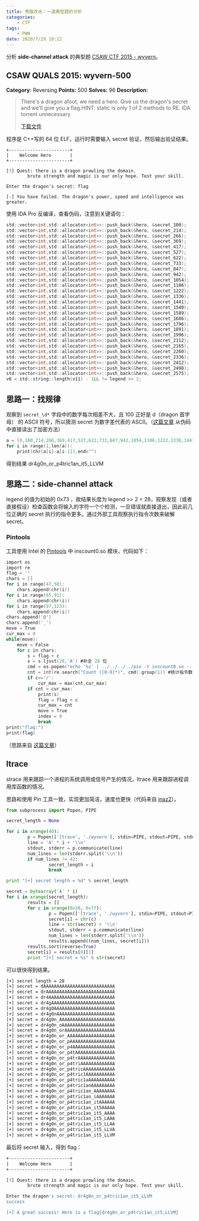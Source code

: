 ```yaml
---
title: 旁路攻击：一道典型题的分析
categories:
	- CTF
tags:
	- PWN
date: 2020/7/29 10:12
---
```

分析 **side-channel attack** 的典型题 [CSAW CTF 2015 - wyvern](https://github.com/ctfs/write-ups-2015/tree/master/csaw-ctf-2015/reverse/wyvern-500)。

<!--more-->

## CSAW QUALS 2015: wyvern-500

**Category:** Reversing **Points:** 500 **Solves:** 96 **Description:**

> There's a dragon afoot, we need a hero. Give us the dragon's secret and we'll give you a flag.HINT: static is only 1 of 2 methods to RE. IDA torrent unnecessary
>
> <a href="https://github.com/ctfs/write-ups-2015/blob/master/csaw-ctf-2015/reverse/wyvern-500/wyvern_c85f1be480808a9da350faaa6104a19b"><span id="inline-blue">下载文件</span></a>

程序是 C++写的 64 位 ELF，运行时需要输入 secret 验证，然后输出验证结果。

```basic
+-----------------------+
|    Welcome Hero       |
+-----------------------+

[!] Quest: there is a dragon prowling the domain.
        brute strength and magic is our only hope. Test your skill.

Enter the dragon's secret: flag

[-] You have failed. The dragon's power, speed and intelligence was greater.
```

使用 IDA Pro 反编译，查看伪码，注意到关键语句：

```c
std::vector<int,std::allocator<int>>::push_back(&hero, &secret_100);
std::vector<int,std::allocator<int>>::push_back(&hero, &secret_214);
std::vector<int,std::allocator<int>>::push_back(&hero, &secret_266);
std::vector<int,std::allocator<int>>::push_back(&hero, &secret_369);
std::vector<int,std::allocator<int>>::push_back(&hero, &secret_417);
std::vector<int,std::allocator<int>>::push_back(&hero, &secret_527);
std::vector<int,std::allocator<int>>::push_back(&hero, &secret_622);
std::vector<int,std::allocator<int>>::push_back(&hero, &secret_733);
std::vector<int,std::allocator<int>>::push_back(&hero, &secret_847);
std::vector<int,std::allocator<int>>::push_back(&hero, &secret_942);
std::vector<int,std::allocator<int>>::push_back(&hero, &secret_1054);
std::vector<int,std::allocator<int>>::push_back(&hero, &secret_1106);
std::vector<int,std::allocator<int>>::push_back(&hero, &secret_1222);
std::vector<int,std::allocator<int>>::push_back(&hero, &secret_1336);
std::vector<int,std::allocator<int>>::push_back(&hero, &secret_1441);
std::vector<int,std::allocator<int>>::push_back(&hero, &secret_1540);
std::vector<int,std::allocator<int>>::push_back(&hero, &secret_1589);
std::vector<int,std::allocator<int>>::push_back(&hero, &secret_1686);
std::vector<int,std::allocator<int>>::push_back(&hero, &secret_1796);
std::vector<int,std::allocator<int>>::push_back(&hero, &secret_1891);
std::vector<int,std::allocator<int>>::push_back(&hero, &secret_1996);
std::vector<int,std::allocator<int>>::push_back(&hero, &secret_2112);
std::vector<int,std::allocator<int>>::push_back(&hero, &secret_2165);
std::vector<int,std::allocator<int>>::push_back(&hero, &secret_2260);
std::vector<int,std::allocator<int>>::push_back(&hero, &secret_2336);
std::vector<int,std::allocator<int>>::push_back(&hero, &secret_2412);
std::vector<int,std::allocator<int>>::push_back(&hero, &secret_2498);
std::vector<int,std::allocator<int>>::push_back(&hero, &secret_2575);
v6 = std::string::length(v11) - 1LL != legend >> 2;
```

## 思路一：找规律

观察到 `secret_\d*` 字段中的数字每次相差不大，且 100 正好是 d（dragon 首字母） 的 ASCII 符号，所以猜测 secret 为数字差代表的 ASCII。（[这篇文章](https://ohaithe.re/post/129657401392/csaw-quals-2015-reversing-500-wyvern) 从伪码中直接读出了加密方法）

```c
a = [0,100,214,266,369,417,527,622,733,847,942,1054,1106,1222,1336,1441,1540,1589,1686,1796,1891,1996,2112,2165,2260,2336,2412,2498,2575]
for i in range(1,len(a)):
	print(chr(a[i]-a[i-1]),end="")
```

得到结果 dr4g0n_or_p4tric1an_it5_LLVM

## 思路二：side-channel attack

legend 的值为初始的 0x73 ，故结果长度为 legend >> 2 = 28，观察发现（或者直接假设）检查函数会将输入的字符一个个检测，一旦错误就直接退出，因此前几位正确的 secret 执行的指令更多。通过外部工具观察执行指令次数来破解 secret。

### Pintools

工具使用 Intel 的 [Pintools](https://software.intel.com/en-us/articles/pin-a-dynamic-binary-instrumentation-tool) 中 inscount0.so 模块，代码如下：

```c
import os
import re
flag = ''
chars = []
for i in range(47,58):
	chars.append(chr(i))
for i in range(65,91):
	chars.append(chr(i))
for i in range(97,123):
	chars.append(chr(i))
chars.append('@')
chars.append('_')
move = True
cur_max = 0
while(move):
	move = False
	for c in chars:
		s = flag + c
		s = s.ljust(28,'A') #补全 28 位
		cmd = os.popen("echo '%s' | ../../../../pin -t inscount0.so -- /root/pwn/wyvern;cat ./inscount.out" % s).read()
		cnt = int(re.search("Count ([0-9]*)", cmd).group(1)) #统计指令数量
		if c=='/':
			cur_max = max(cnt,cur_max)
		if cnt > cur_max:
			print(s)
			flag = flag + c
			cur_max = cnt
			move = True
			index = 0
			break
print("flag:")
print(flag)
```

（思路来自 [这篇文章](https://bruce30262.github.io/csaw-ctf-2015-wyvern/)）

## ltrace

strace 用来跟踪一个进程的系统调用或信号产生的情况，ltrace 用来跟踪进程调用库函数的情况。

思路和使用 Pin 工具一致，实现更加简洁，速度也更快（代码来自 [inaz2](https://gist.github.com/inaz2/1682e7254b1c7a2cf641)）。

```python
from subprocess import Popen, PIPE

secret_length = None

for i in xrange(40):
        p = Popen(['ltrace', './wyvern'], stdin=PIPE, stdout=PIPE, stderr=PIPE)
        line = 'A' * i + '\\n'
        stdout, stderr = p.communicate(line)
        num_lines = len(stderr.split('\\n'))
        if num_lines != 42:
                secret_length = i
                break

print "[+] secret length = %d" % secret_length

secret = bytearray('A' * i)
for i in xrange(secret_length):
        results = []
        for c in xrange(0x20, 0x7f):
                p = Popen(['ltrace', './wyvern'], stdin=PIPE, stdout=PIPE, stderr=PIPE)
                secret[i] = chr(c)
                line = str(secret) + '\\n'
                stdout, stderr = p.communicate(line)
                num_lines = len(stderr.split('\\n'))
                results.append((num_lines, secret[i]))
        results.sort(reverse=True)
        secret[i] = results[0][1]
        print "[+] secret = %s" % str(secret)
```

可以很快得到结果。

```bash
[+] secret length = 28
[+] secret = dAAAAAAAAAAAAAAAAAAAAAAAAAAA
[+] secret = drAAAAAAAAAAAAAAAAAAAAAAAAAA
[+] secret = dr4AAAAAAAAAAAAAAAAAAAAAAAAA
[+] secret = dr4gAAAAAAAAAAAAAAAAAAAAAAAA
[+] secret = dr4g0AAAAAAAAAAAAAAAAAAAAAAA
[+] secret = dr4g0nAAAAAAAAAAAAAAAAAAAAAA
[+] secret = dr4g0n_AAAAAAAAAAAAAAAAAAAAA
[+] secret = dr4g0n_oAAAAAAAAAAAAAAAAAAAA
[+] secret = dr4g0n_orAAAAAAAAAAAAAAAAAAA
[+] secret = dr4g0n_or_AAAAAAAAAAAAAAAAAA
[+] secret = dr4g0n_or_pAAAAAAAAAAAAAAAAA
[+] secret = dr4g0n_or_p4AAAAAAAAAAAAAAAA
[+] secret = dr4g0n_or_p4tAAAAAAAAAAAAAAA
[+] secret = dr4g0n_or_p4trAAAAAAAAAAAAAA
[+] secret = dr4g0n_or_p4triAAAAAAAAAAAAA
[+] secret = dr4g0n_or_p4tricAAAAAAAAAAAA
[+] secret = dr4g0n_or_p4tric1AAAAAAAAAAA
[+] secret = dr4g0n_or_p4tric1aAAAAAAAAAA
[+] secret = dr4g0n_or_p4tric1anAAAAAAAAA
[+] secret = dr4g0n_or_p4tric1an_AAAAAAAA
[+] secret = dr4g0n_or_p4tric1an_iAAAAAAA
[+] secret = dr4g0n_or_p4tric1an_itAAAAAA
[+] secret = dr4g0n_or_p4tric1an_it5AAAAA
[+] secret = dr4g0n_or_p4tric1an_it5_AAAA
[+] secret = dr4g0n_or_p4tric1an_it5_LAAA
[+] secret = dr4g0n_or_p4tric1an_it5_LLAA
[+] secret = dr4g0n_or_p4tric1an_it5_LLVA
[+] secret = dr4g0n_or_p4tric1an_it5_LLVM
```

最后将 secret 输入，得到 flag：

```bash
+-----------------------+
|    Welcome Hero       |
+-----------------------+

[!] Quest: there is a dragon prowling the domain.
        brute strength and magic is our only hope. Test your skill.

Enter the dragon's secret: dr4g0n_or_p4tric1an_it5_LLVM
success

[+] A great success! Here is a flag{dr4g0n_or_p4tric1an_it5_LLVM}
```
